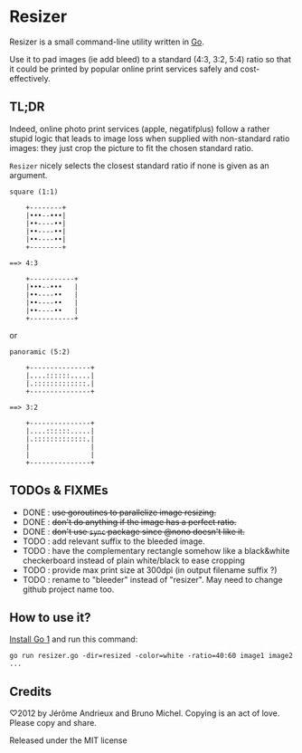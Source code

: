 # Resizer

Resizer is a small command-line utility written in [Go](http://golang.org/).

Use it to pad images (ie add bleed) to a standard (4:3, 3:2, 5:4)
ratio so that it could be printed by popular online print services safely and
cost-effectively.


## TL;DR

Indeed, online photo print services (apple, negatifplus) follow a rather
stupid logic that leads to image loss when supplied with non-standard ratio
images: they just crop the picture to fit the chosen standard ratio.

`Resizer` nicely selects the closest standard ratio if none is given as an
argument.


```
square (1:1)
	
	+--------+
	|•••--•••|
	|••----••|
	|••----••|
	|••----••|
	+--------+

==> 4:3

	+-----------+
	|•••--•••   |
	|••----••   |
	|••----••   |
	|••----••   |
	+-----------+

```
or

```
panoramic (5:2)
	
	+---------------+
	|....::::::.....|
	|.:::::::::::::.|
	+---------------+

==> 3:2

	+---------------+
	|....::::::.....|
	|.:::::::::::::.|
	|               |
	|               |
	+---------------+

```

## TODOs & FIXMEs

* DONE : ~~use goroutines to parallelize image resizing.~~
* DONE : ~~don't do anything if the image has a perfect ratio.~~
* DONE : ~~don't use `sync` package since @nono doesn't like it.~~
* TODO : add relevant suffix to the bleeded image.
* TODO : have the complementary rectangle somehow like a black&white
  checkerboard instead of plain white/black to ease cropping
* TODO : provide max print size at 300dpi (in output filename suffix ?)
* TODO : rename to "bleeder" instead of "resizer". May need to change github
  project name too.


## How to use it?

[Install Go 1](http://golang.org/doc/install) and run this command:

    go run resizer.go -dir=resized -color=white -ratio=40:60 image1 image2 ...


## Credits

♡2012 by Jérôme Andrieux and Bruno Michel. Copying is an act of love. Please copy and share.

Released under the MIT license
